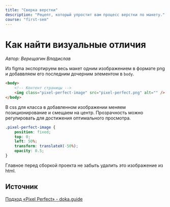 ```yaml
---
title: "Сверка верстки"
description: "Рецепт, который упростит вам процесс верстки по макету."
course: "first-sem"
---
```


# Как найти визуальные отличия

_Автор: Верещагин Владислав_

Из figma экспортируем весь макет одним изображением в формате png и добаввляем его последним дочерним элементом в `body`.

```html
<body>
    <!-- Контент страницы -->
    <img class="pixel-perfect-image" src="pixel-perfect.png" alt="" />
</body>
```

В css для класса в добавленном изображении меняем позиционирование и смещаем на центр. Прозрачность можно регулировать для достижения оптимального просмотра.

```css
.pixel-perfect-image {
    position: fixed;
    top: 0;
    left: 50%;
    transform: translateX(-50%);
    opacity: 0.5;
}
```

Главное перед сборкой проекта не забыть удалить это изображение из html.

## Источник

[Подход «Pixel Perfect» - doka.guide](https://doka.guide/css/pixel-perfect/#primer)
